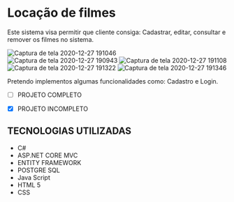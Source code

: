# Locação de filmes

Este sistema visa permitir que cliente consiga: Cadastrar, editar, consultar e remover os filmes no sistema.  



![Captura de tela 2020-12-27 191046](https://user-images.githubusercontent.com/43575480/103180826-47a1e600-4878-11eb-9990-e74567c1dbb8.jpg)
![Captura de tela 2020-12-27 190943](https://user-images.githubusercontent.com/43575480/103180828-4a044000-4878-11eb-8afb-b5c623795693.jpg)
![Captura de tela 2020-12-27 191108](https://user-images.githubusercontent.com/43575480/103180829-4bce0380-4878-11eb-82f6-3681d8f5a3cf.jpg)
![Captura de tela 2020-12-27 191322](https://user-images.githubusercontent.com/43575480/103180831-4cff3080-4878-11eb-8a7d-1502c5c9e679.jpg)
![Captura de tela 2020-12-27 191346](https://user-images.githubusercontent.com/43575480/103180832-4ec8f400-4878-11eb-97d7-002fbc050a5d.jpg)




Pretendo implementos algumas funcionalidades como: Cadastro e Login.

- [ ] PROJETO COMPLETO
- [X] PROJETO INCOMPLETO






## TECNOLOGIAS UTILIZADAS

* C#
* ASP.NET CORE MVC
* ENTITY FRAMEWORK
* POSTGRE SQL
* Java Script
* HTML 5
* CSS 
